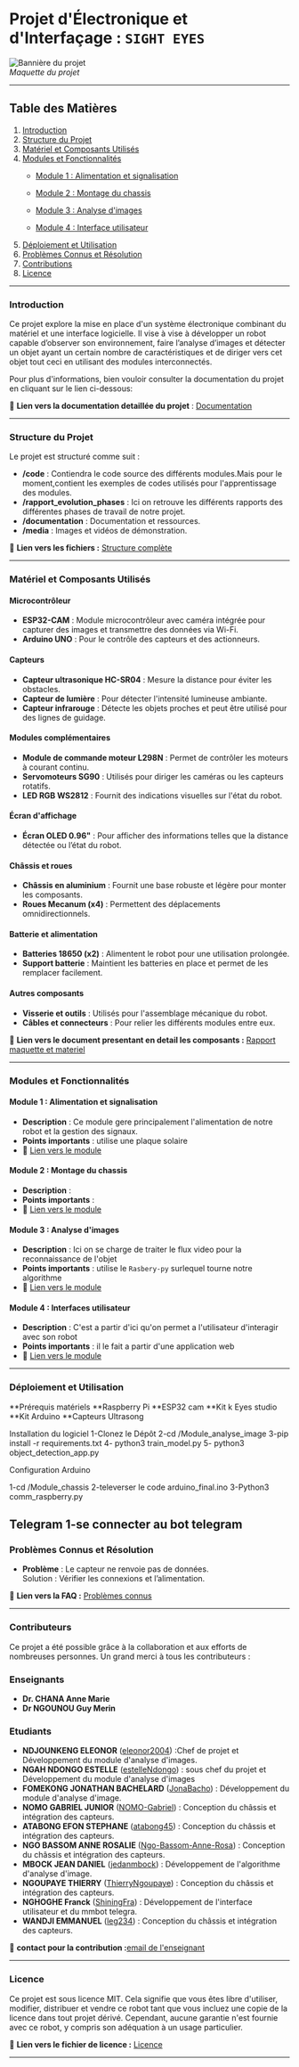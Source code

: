 
# Projet d'Électronique et d'Interfaçage : `SIGHT EYES`

![Bannière du projet](media/images/sigh-eyes.jpeg)  
*Maquette du projet*  

<!-- 
<a href="media/videos/mouvements_chassis.mp4">
  <img src="media/images/click_to_see_demo2.webp" alt="Démonstration Vidéo" width="150" height="150">
</a>
<p><em>Cliquez sur l'image pour voir la vidéo de démonstration</em></p> -->


---

## Table des Matières
1. [Introduction](#introduction)  
2. [Structure du Projet](#structure-du-projet)  
3. [Matériel et Composants Utilisés](#matériel-et-composants-utilisés)  
4. [Modules et Fonctionnalités](#modules-et-fonctionnalités)  
   - [Module 1 : Alimentation et signalisation](#module-1--alimentation-et-signalisation)  
   - [Module 2 : Montage du chassis](#module-2--montage-du-chassis)  
   - [Module 3 : Analyse d'images](#module-3--analyse-dimages)

    - [Module 4 : Interface utilisateur](#module-4--interfaces-utilisateur)  
5.  [Déploiement et Utilisation](#déploiement-et-utilisation)  
6. [Problèmes Connus et Résolution](#problèmes-connus-et-résolution)  
7. [Contributions](#contributeurs)  
8. [Licence](#licence)  

---

### Introduction
Ce projet explore la mise en place d'un système électronique combinant du matériel et une interface logicielle. Il vise à vise à développer un robot capable d’observer son environnement, faire l’analyse d’images et détecter un objet ayant un certain nombre de caractéristiques et de diriger vers cet objet tout ceci en utilisant des modules interconnectés.

Pour plus d'informations, bien vouloir consulter la documentation du projet en cliquant sur le lien ci-dessous:

📁 **Lien vers la documentation detaillée du projet** : [Documentation](/documentation/Readme.md)

---

### Structure du Projet
Le projet est structuré comme suit :  
- **/code** : Contiendra le code source des différents modules.Mais pour le moment,contient les exemples de codes utilisés pour l'apprentissage des modules.  
- **/rapport_evolution_phases** : Ici on retrouve les différents rapports des différentes phases de travail de notre projet.  
- **/documentation** : Documentation et ressources.  
- **/media** : Images et vidéos de démonstration.  

📁 **Lien vers les fichiers :** [Structure complète](/documentation/structure.md)  

---
### Matériel et Composants Utilisés

#### Microcontrôleur  
- **ESP32-CAM** : Module microcontrôleur avec caméra intégrée pour capturer des images et transmettre des données via Wi-Fi.  
- **Arduino UNO** : Pour le contrôle des capteurs et des actionneurs.  

#### Capteurs  
- **Capteur ultrasonique HC-SR04** : Mesure la distance pour éviter les obstacles.  
- **Capteur de lumière** : Pour détecter l'intensité lumineuse ambiante.  
- **Capteur infrarouge** : Détecte les objets proches et peut être utilisé pour des lignes de guidage.  

#### Modules complémentaires  
- **Module de commande moteur L298N** : Permet de contrôler les moteurs à courant continu.  
- **Servomoteurs SG90** : Utilisés pour diriger les caméras ou les capteurs rotatifs.  
- **LED RGB WS2812** : Fournit des indications visuelles sur l'état du robot.  

#### Écran d'affichage  
- **Écran OLED 0.96"** : Pour afficher des informations telles que la distance détectée ou l’état du robot.  

#### Châssis et roues  
- **Châssis en aluminium** : Fournit une base robuste et légère pour monter les composants.  
- **Roues Mecanum (x4)** : Permettent des déplacements omnidirectionnels.  

#### Batterie et alimentation  
- **Batteries 18650 (x2)** : Alimentent le robot pour une utilisation prolongée.  
- **Support batterie** : Maintient les batteries en place et permet de les remplacer facilement.  

#### Autres composants  
- **Visserie et outils** : Utilisés pour l'assemblage mécanique du robot.  
- **Câbles et connecteurs** : Pour relier les différents modules entre eux.  


📄 **Lien vers le document presentant en detail les composants  :** [Rapport maquette et materiel](./docs/components.pdf)  

---

### Modules et Fonctionnalités

#### Module 1 : Alimentation et signalisation
- **Description** : Ce module gere principalement l'alimentation de notre robot et la gestion des signaux.
- **Points importants** : utilise une plaque solaire
- 📁 [Lien vers le module](code/Module_alimentation_signalisation_alerte/README.md) 

#### Module 2 : Montage du chassis
- **Description** : 
- **Points importants** :
- 📁 [Lien vers le module](code/Module_Chassis/README.md) 

#### Module 3 : Analyse d'images
- **Description** : Ici on se charge de traiter le flux video pour la reconnaissance de l'objet
- **Points importants** : utilise le `Rasbery-py` surlequel tourne notre algorithme
- 📁 [Lien vers le module](./src/module1_acquisition.md) 

#### Module 4 : Interfaces utilisateur
- **Description** : C'est a partir d'ici qu'on permet a l'utilisateur d'interagir avec son robot
- **Points importants** : il le fait a partir d'une application web
- 📁 [Lien vers le module](./src/module1_acquisition.md)  

---


### Déploiement et Utilisation

**Prérequis matériels
**Raspberry Pi
**ESP32 cam
**Kit k Eyes studio
**Kit Arduino
**Capteurs Ultrasong

Installation du logiciel
1-Clonez le Dépôt
2-cd /Module_analyse_image
3-pip install -r requirements.txt
4- python3 train_model.py
5- python3 object_detection_app.py


Configuration Arduino

1-cd /Module_chassis
2-televerser le code arduino_final.ino
3-Python3 comm_raspberry.py

Telegram
1-se connecter au bot telegram
---

### Problèmes Connus et Résolution
- **Problème** : Le capteur ne renvoie pas de données.  
  Solution : Vérifier les connexions et l’alimentation.  

📄 **Lien vers la FAQ :** [Problèmes connus](./docs/issues.md)  

---


### Contributeurs

Ce projet a été possible grâce à la collaboration et aux efforts de nombreuses personnes. Un grand merci à tous les contributeurs :  

### Enseignants

- **Dr. CHANA Anne Marie**
- **Dr NGOUNOU Guy Merin**


### Etudiants

- **NDJOUNKENG ELEONOR** ([eleonor2004](https://github.com/eleonor2004)) :Chef de projet et Développement du module d'analyse d'images.  
- **NGAH NDONGO ESTELLE** ([estelleNdongo](https://github.com/estelleNdongo)) : sous chef du projet et Développement du module d'analyse d'images
- **FOMEKONG JONATHAN BACHELARD** ([JonaBacho](https://github.com/JonaBacho)) : Développement du module d'analyse d'image.  
- **NOMO GABRIEL JUNIOR** ([NOMO-Gabriel](https://github.com/NOMO-Gabriel)) : Conception du châssis et intégration des capteurs.  
- **ATABONG EFON STEPHANE** ([atabong45](https://github.com/atabong45)) : Conception du châssis et intégration des capteurs.  
- **NGO BASSOM ANNE ROSALIE** ([Ngo-Bassom-Anne-Rosa](https://github.com/Ngo-Bassom-Anne-Rosa)) : Conception du châssis et intégration des capteurs.  
- **MBOCK JEAN DANIEL** ([jedanmbock](https://github.com/jedanmbock)) : Développement de l'algorithme d'analyse d'image.  
- **NGOUPAYE THIERRY** ([ThierryNgoupaye](https://github.com/ThierryNgoupaye)) : Conception du châssis et intégration des capteurs.  
- **NGHOGHE  Franck** ([ShiningFra](https://github.com/ShiningFra)) : Développement de l'interface utilisateur et du mmbot telegra.  
- **WANDJI EMMANUEL** ([leg234](https://github.com/leg234)) : Conception du châssis et intégration des capteurs.  
 

📄 **contact pour la contribution :**[email de l'enseignant](mailto:anne.chana@univ-yaounde1.cm)  

---

### Licence

Ce projet est sous licence MIT. Cela signifie que vous êtes libre d'utiliser, modifier, distribuer et vendre ce robot tant que vous incluez une copie de la licence dans tout projet dérivé. Cependant, aucune garantie n'est fournie avec ce robot, y compris son adéquation à un usage particulier.

 
📄 **Lien vers le fichier de licence :** [Licence](./LICENSE)  

---
